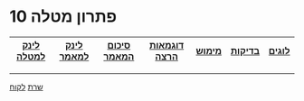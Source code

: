 # פתרון מטלה 10


<div style="text-align: right">

|[לינק למטלה](https://github.com/erelsgl-at-ariel/research-5783/blob/main/10-python-performance/homework.pdf)|[לינק למאמר](https://github.com/VictoKu1/ResearchAlgorithmsCourse1/blob/main/Article/2022%2C%20Chaya%20Amos%20Noam%2C%20Socially%20aware%20assignment%20of%20passengers%20in%20ride%20sharing.pdf)|[סיכום המאמר](https://github.com/VictoKu1/ResearchAlgorithmsCourse1/blob/main/Ex2/Ex2.pdf)|[דוגמאות הרצה](https://github.com/VictoKu1/ResearchAlgorithmsCourse1/blob/main/Ex4/Ex4.pdf)|[מימוש](https://github.com/VictoKu1/networkx/blob/main/networkx/algorithms/approximation/social_aware_assignment_of_passengers_in_ridesharing.py)|[בדיקות](https://github.com/VictoKu1/networkx/blob/main/networkx/algorithms/approximation/tests/test_social_aware_assignment_of_passengers_in_ridesharing.py)|[לוגים](https://github.com/VictoKu1/networkx/blob/main/networkx/algorithms/approximation/social_aware_assignment_of_passengers_in_ridesharing.log)|
|-------------------------|-------------------------|-------------------------|-------------------------|-------------------------|-------------------------| -------------------------|
</div>

-------------------------



[שרת](https://github.com/VictoKu1/MatchAndMergeBackEnd)
[לקוח](https://github.com/VictoKu1/MatchAndMergeFrontEnd)









